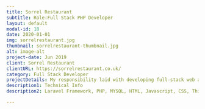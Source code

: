 ```yaml
---
title: Sorrel Restaurant
subtitle: Role:Full Stack PHP Developer
layout: default
modal-id: 18
date: 2020-01-01
img: sorrelrestaurant.jpg
thumbnail: sorrelrestaurant-thumbnail.jpg
alt: image-alt
project-date: Jun 2019
client: Sorrel Restaurant
clientURL: https://sorrelrestaurant.co.uk/
category: Full Stack Developer
projectDetails: My responsibility laid with developing full-stack web application include design ux. 
description1: Technical Info
description2: Laravel Framework, PHP, MYSQL, HTML, Javascript, CSS, Third Party Libraries(Bootstrap, Datatable JQuery, Form Validation), Git, SSH, Jenkins

---
```

